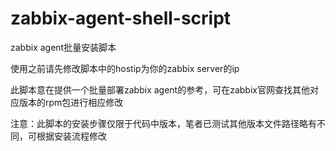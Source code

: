 # zabbix-agent-shell-script
zabbix agent批量安装脚本

使用之前请先修改脚本中的hostip为你的zabbix server的ip

此脚本意在提供一个批量部署zabbix agent的参考，可在zabbix官网查找其他对应版本的rpm包进行相应修改

注意：此脚本的安装步骤仅限于代码中版本，笔者已测试其他版本文件路径略有不同，可根据安装流程修改
